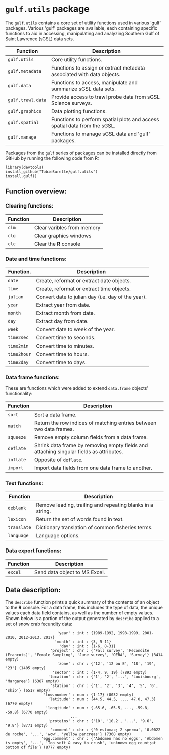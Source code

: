# `gulf.utils` package

The `gulf.utils` contains a core set of utility functions used in various 'gulf' packages. Various 'gulf' packages are available, each containing specific functions to aid in accessing, manipulating and analyzing Southern Gulf of Saint Lawrence (sGSL) data sets.

Function          | Description
----------------- | -------------------------------
`gulf.utils`      | Core utility functions.
`gulf.metadata`   | Functions to assign or extract metadata associated with data objects.
`gulf.data`       | Functions to access, manipulate and summarize sGSL data sets.
`gulf.trawl.data` | Provide access to trawl probe data from sGSL Science surveys.
`gulf.graphics`   | Data plotting functions.
`gulf.spatial`    | Functions to perform spatial plots and access spatial data from the sGSL.
`gulf.manage`     | Functions to manage sGSL data and 'gulf' packages.

Packages from the `gulf` series of packages can be installed directly from GitHub by running the following code from R:

```
library(devtools)
install_github("TobieSurette/gulf.utils")
install.gulf()
```

## Function overview:

### Clearing functions:

Function | Description
-------- | --------------------------
`clm`    | Clear varibles from memory
`clg`    | Clear graphics windows
`clc`    | Clear the **R** console

### Date and time functions:

Function.   | Description
----------- | --------------------------------------------------
`date`      | Create, reformat or extract date objects.
`time`      | Create, reformat or extract time objects.
`julian`    | Convert date to julian day (i.e. day of the year).
`year`      | Extract year from date.
`month`     | Extract month from date.
`day`       | Extract day from date.
`week`      | Convert date to week of the year.
`time2sec`  | Convert time to seconds.
`time2min`  | Convert time to minutes.
`time2hour` | Convert time to hours.
`time2day`  | Convert time to days.

### Data frame functions:

These are functions which were added to extend `data.frame` objects' functionality:

Function  | Description
--------- | -------------------------------------------------------------------
`sort`    | Sort a data frame.
`match`   | Return the row indices of matching entries between two data frames.
`squeeze` | Remove empty column fields from a data frame. 
`deflate` | Shrink data frame by removing empty fields and attaching singular fields as attributes. 
`inflate` | Opposite of `deflate`.
`import`  | Import data fields from one data frame to another.

### Text functions:

Function    | Description
---------   | -----------------------------
`deblank`   | Remove leading, trailing and repeating blanks in a string.
`lexicon`   | Return the set of words found in text.
`translate` | Dictionary translation of common fisheries terms. 
`language`  | Language options.

### Data export functions:

Function | Description
-------- | -----------------------------
`excel`  | Send data object to MS Excel.

## Data description:

The `describe` function prints a quick summary of the contents of an object to the **R** console. For a data frame, this includes the type of data, the unique values each data field contains, as well as the number of empty values. Shown below is a portion of the output generated by `describe` applied to a set of snow crab fecundity data:

```
                       'year' : int : {1989-1992, 1998-1999, 2001-2010, 2012-2013, 2017}
                      'month' : int : {3, 5-11}
                        'day' : int : {1-6, 8-31}
                    'project' : chr : {'Fall survey', 'Fecondite (Francois)', 'Female Sampling', 'June survey', 'OERA', 'Survey'} (3414 empty)
                       'zone' : chr : {'12', '12 ou E', '18', '19', '23'} (1405 empty)
                     'sector' : int : {1-4, 9, 19} (7893 empty)
                   'location' : chr : {'1', '2', '...', 'Louisbourg', 'Margaree'} (6387 empty)
                    'station' : chr : {'1', '2', '3', '4', '5', '6', 'skip'} (6517 empty)
                 'tow.number' : num : {1-17} (8032 empty)
                   'latitude' : num : {44.5, 44.5, ..., 47.0, 47.3} (6770 empty)
                  'longitude' : num : {-65.6, -65.5, ..., -59.8, -59.8} (6770 empty)
                             ...
                   'proteins' : chr : {'10', '10.2', '...', '9.6', '9.8'} (8771 empty)
                    'comment' : chr : {'0 estomac; 2 sperma', '0.0022 de roche', '...', 'wow', 'yellow pancreas'} (7368 empty)
                'egg.comment' : chr : {'Abdomen has no eggs', 'Abdomen is empty', '...', 'Too soft & easy to crush', 'unknown egg count;at bottom of file'} (8777 empty)
```

